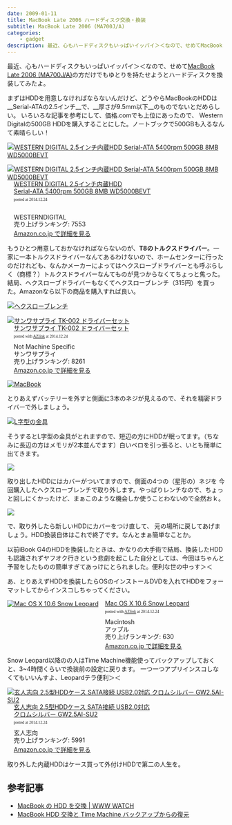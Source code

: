 ```yaml
---
date: 2009-01-11
title: MacBook Late 2006 ハードディスク交換・換装
subtitle: MacBook Late 2006 (MA700J/A)
categories: 
    - gadget
description: 最近、心もハードディスクもいっぱいイッパイ＞＜なので、せめてMacBook Late 2006 (MA700J/A)の方だけでもゆとりを持たせようとハードディスクを換装してみたよ。
---
```


最近、心もハードディスクもいっぱいイッパイ＞＜なので、せめて[MacBook Late 2006 (MA700J/A)](http://kakaku.com/item/00209015296/spec/)の方だけでもゆとりを持たせようとハードディスクを換装してみたよ。

まずはHDDを用意しなければならないんだけど、どうやらMacBookのHDDは__Serial-ATAの2.5インチ__で、__厚さが9.5mm以下__のものでないとだめらしい。 いろいろな記事を参考にして、価格.comでも上位にあったので、 Western Digitalの500GB HDDを購入することにした。ノートブックで500GBも入るなんて素晴らしい！

[![WESTERN DIGITAL 2.5インチ内蔵HDD Serial-ATA 5400rpm 500GB 8MB WD5000BEVT](/mol/images/2009/01-11-01.jpg)](https://www.flickr.com/photos/t32k/3186741493/sizes/o/)

<div class="azlink-box"><div class="azlink-image" style="float:left"><a href="http://www.amazon.co.jp/exec/obidos/ASIN/B001JSSDGU/warikiru-22/ref=nosim/" name="azlinklink" target="_blank"><img src="https://images-na.ssl-images-amazon.com/images/I/51cIDm-g0mL._SL160_.jpg" alt="WESTERN DIGITAL 2.5インチ内蔵HDD Serial-ATA 5400rpm 500GB 8MB WD5000BEVT" style="border:none" /></a></div><div class="azlink-info" style="float:left;margin-left:15px;line-height:120%"><div class="azlink-name" style="margin-bottom:10px;line-height:120%"><a href="http://www.amazon.co.jp/exec/obidos/ASIN/B001JSSDGU/warikiru-22/ref=nosim/" name="azlinklink" target="_blank">WESTERN DIGITAL 2.5インチ内蔵HDD<br>Serial-ATA 5400rpm 500GB 8MB WD5000BEVT</a><div class="azlink-powered-date" style="font-size:7pt;margin-top:5px;font-family:verdana;line-height:120%">posted at 2014.12.24</div></div><div class="azlink-detail"><br />WESTERNDIGITAL<br />売り上げランキング: 7553<br /></div><div class="azlink-link" style="margin-top:5px"><a href="http://www.amazon.co.jp/exec/obidos/ASIN/B001JSSDGU/warikiru-22/ref=nosim/" target="_blank">Amazon.co.jp で詳細を見る</a></div></div><div class="azlink-footer" style="clear:left"></div></div>

もうひとつ用意しておかなければならないのが、__T8のトルクスドライバー__。一家に一本トルクスドライバーなんてあるわけないので、ホームセンターに行ったのだけれども、なんかメーカーによってはヘクスローブドライバーとも呼ぶらしく（商標？）トルクスドライバーなんてものが見つからなくてちょっと焦った。 結局、ヘクスローブドライバーもなくてヘクスローブレンチ（315円）を買った。Amazonなら以下の商品を購入すれば良い。

[![ヘクスローブレンチ](/mol/images/2009/01-11-02.jpg)](https://www.flickr.com/photos/t32k/3186741197/sizes/o/)

<div class="azlink-box"><div class="azlink-image" style="float:left"><a href="http://www.amazon.co.jp/exec/obidos/ASIN/B00008BB14/warikiru-22/ref=nosim/" name="azlinklink" target="_blank"><img src="https://images-na.ssl-images-amazon.com/images/I/21lazgYOL6L._SL160_.jpg" alt="サンワサプライ TK-002 ドライバーセット" style="border:none" /></a></div><div class="azlink-info" style="float:left;margin-left:15px;line-height:120%"><div class="azlink-name" style="margin-bottom:10px;line-height:120%"><a href="http://www.amazon.co.jp/exec/obidos/ASIN/B00008BB14/warikiru-22/ref=nosim/" name="azlinklink" target="_blank">サンワサプライ TK-002 ドライバーセット</a><div class="azlink-powered-date" style="font-size:7pt;margin-top:5px;font-family:verdana;line-height:120%">posted with <a href="http://sakuratan.biz/azlink/dp/%E3%82%B5%E3%83%B3%E3%83%AF%E3%82%B5%E3%83%97%E3%83%A9%E3%82%A4%20TK-002%20%E3%83%89%E3%83%A9%E3%82%A4%E3%83%90%E3%83%BC%E3%82%BB%E3%83%83%E3%83%88/B00008BB14/warikiru-22" target="_blank">AZlink</a>  at 2014.12.24</div></div><div class="azlink-detail">Not Machine Specific<br />サンワサプライ<br />売り上げランキング: 8261<br /></div><div class="azlink-link" style="margin-top:5px"><a href="http://www.amazon.co.jp/exec/obidos/ASIN/B00008BB14/warikiru-22/ref=nosim/" target="_blank">Amazon.co.jp で詳細を見る</a></div></div><div class="azlink-footer" style="clear:left"></div></div>

[![MacBook](/mol/images/2009/01-11-03.jpg)](https://www.flickr.com/photos/t32k/3187581102/sizes/o/)

とりあえずバッテリーを外すと側面に3本のネジが見えるので、それを精密ドライバーで外しましょう。


[![L字型の金具](/mol/images/2009/01-11-04.jpg)](https://www.flickr.com/photos/t32k/3187581328/sizes/o/)

そうするとL字型の金具がとれますので、短辺の方にHDDが眠ってます。（ちなみに長辺の方はメモリが2本並んでます）白いベロを引っ張ると、いとも簡単に出てきます。


[![](/mol/images/2009/01-11-05.jpg)](https://www.flickr.com/photos/t32k/3187581380/sizes/o/)

取り出したHDDにはカバーがついてますので、側面の4つの（星形の）ネジを 今回購入したヘクスローブレンチで取り外します。やっぱりレンチなので、ちょっと回しにくかったけど、まぁこのような機会しか使うことわないので全然おｋ。


[![](/mol/images/2009/01-11-06.jpg)](https://www.flickr.com/photos/t32k/3187581262/sizes/o/)

で、取り外したら新しいHDDにカバーをつけ直して、 元の場所に戻してあげましょう。HDD換装自体はこれで終了です。なんとまぁ簡単なことか。

以前iBook G4のHDDを換装したときは、かなりの大手術で結局、換装したHDDも認識されずヤフオク行きという悲劇を起こした自分としては、今回はちゃんと予習をしたものの簡単すぎてあっけにとられました。便利な世の中っす＞＜

あ、とりあえずHDDを換装したらOSのインストールDVDを入れてHDDをフォーマットしてからインスコしちゃってください。

<div class="azlink-box"><div class="azlink-image" style="float:left"><a href="http://www.amazon.co.jp/exec/obidos/ASIN/B002MRTR1M/warikiru-22/ref=nosim/" name="azlinklink" target="_blank"><img src="https://images-na.ssl-images-amazon.com/images/I/41HIGx2mb3L._SL160_.jpg" alt="Mac OS X 10.6 Snow Leopard" style="border:none" /></a></div><div class="azlink-info" style="float:left;margin-left:15px;line-height:120%"><div class="azlink-name" style="margin-bottom:10px;line-height:120%"><a href="http://www.amazon.co.jp/exec/obidos/ASIN/B002MRTR1M/warikiru-22/ref=nosim/" name="azlinklink" target="_blank">Mac OS X 10.6 Snow Leopard</a><div class="azlink-powered-date" style="font-size:7pt;margin-top:5px;font-family:verdana;line-height:120%">posted with <a href="http://sakuratan.biz/azlink/dp/Mac%20OS%20X%2010.6%20Snow%20Leopard/B002MRTR1M/warikiru-22" target="_blank">AZlink</a>  at 2014.12.24</div></div><div class="azlink-detail">Macintosh<br />アップル<br />売り上げランキング: 630<br /></div><div class="azlink-link" style="margin-top:5px"><a href="http://www.amazon.co.jp/exec/obidos/ASIN/B002MRTR1M/warikiru-22/ref=nosim/" target="_blank">Amazon.co.jp で詳細を見る</a></div></div><div class="azlink-footer" style="clear:left"></div></div>

Snow Leopard以降のの人はTime Machine機能使ってバックアップしておくと、3~4時間くらいで換装前の設定に戻ります。 一つ一つアプリインスコしなくてもいいんすよ、Leopardテラ便利＞＜


<div class="azlink-box"><div class="azlink-image" style="float:left"><a href="http://www.amazon.co.jp/exec/obidos/ASIN/B000P46LVS/warikiru-22/ref=nosim/" name="azlinklink" target="_blank"><img src="https://images-na.ssl-images-amazon.com/images/I/41rTBzpI0uL._SL160_.jpg" alt="玄人志向 2.5型HDDケース SATA接続 USB2.0対応 クロムシルバー GW2.5AI-SU2" style="border:none" /></a></div><div class="azlink-info" style="float:left;margin-left:15px;line-height:120%"><div class="azlink-name" style="margin-bottom:10px;line-height:120%"><a href="http://www.amazon.co.jp/exec/obidos/ASIN/B000P46LVS/warikiru-22/ref=nosim/" name="azlinklink" target="_blank">玄人志向 2.5型HDDケース SATA接続 USB2.0対応<br>クロムシルバー GW2.5AI-SU2</a><div class="azlink-powered-date" style="font-size:7pt;margin-top:5px;font-family:verdana;line-height:120%">posted at 2014.12.24</div></div><div class="azlink-detail">玄人志向<br />売り上げランキング: 5991<br /></div><div class="azlink-link" style="margin-top:5px"><a href="http://www.amazon.co.jp/exec/obidos/ASIN/B000P46LVS/warikiru-22/ref=nosim/" target="_blank">Amazon.co.jp で詳細を見る</a></div></div><div class="azlink-footer" style="clear:left"></div></div>

取り外した内蔵HDDはケース買って外付けHDDで第二の人生を。

## 参考記事

+ [MacBook の HDD を交換 | WWW WATCH](http://hyper-text.org/archives/2008/09/macbook_hdd_change.shtml)
+ [MacBook HDD 交換と Time Machine バックアップからの復元](http://www.sukechan.net/archives/76/)
